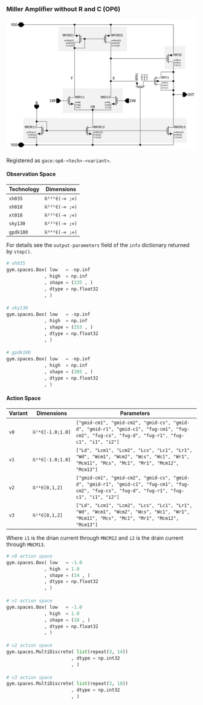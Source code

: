 ### Miller Amplifier without R and C (OP6)

![op6](https://raw.githubusercontent.com/matthschw/ace/main/figures/op6.png)

Registered as `gace:op6-<tech>-<variant>`.

#### Observation Space

| Technology | Dimensions     |
|------------|----------------|
| `xh035`    | `ℝ²³⁵∈(-∞ ;∞)` |
| `xh018`    | `ℝ²³⁵∈(-∞ ;∞)` |
| `xt018`    | `ℝ²³⁵∈(-∞ ;∞)` |
| `sky130`   | `ℝ²³⁵∈(-∞ ;∞)` |
| `gpdk180`  | `ℝ³⁰⁵∈(-∞ ;∞)` |

For details see the `output-parameters` field of the `info` dictionary
returned by `step()`.

```python
# xh035
gym.spaces.Box( low   = -np.inf
              , high  = np.inf
              , shape = (235 , )
              , dtype = np.float32
              , )

# sky130
gym.spaces.Box( low   = -np.inf
              , high  = np.inf
              , shape = (253 , )
              , dtype = np.float32
              , )

# gpdk180
gym.spaces.Box( low   = -np.inf
              , high  = np.inf
              , shape = (305 , )
              , dtype = np.float32
              , )
```

#### Action Space


| Variant | Dimensions       | Parameters                                                                                                                                     |
|---------|------------------|------------------------------------------------------------------------------------------------------------------------------------------------|
| `v0`    | `ℝ¹⁴∈[-1.0;1.0]` | `["gmid-cm1", "gmid-cm2", "gmid-cs", "gmid-d", "gmid-r1", "gmid-c1", "fug-cm1", "fug-cm2", "fug-cs", "fug-d", "fug-r1", "fug-c1", "i1", "i2"]` |
| `v1`    | `ℝ¹⁸∈[-1.0;1.0]` | `["Ld", "Lcm1", "Lcm2", "Lcs", "Lc1", "Lr1", "Wd", "Wcm1", "Wcm2", "Wcs", "Wc1", "Wr1", "Mcm11", "Mcs", "Mc1", "Mr1", "Mcm12", "Mcm13"]`       |
| `v2`    | `ℝ¹⁴∈[0,1,2]`    | `["gmid-cm1", "gmid-cm2", "gmid-cs", "gmid-d", "gmid-r1", "gmid-c1", "fug-cm1", "fug-cm2", "fug-cs", "fug-d", "fug-r1", "fug-c1", "i1", "i2"]` |
| `v3`    | `ℝ¹⁸∈[0,1,2]`    | `["Ld", "Lcm1", "Lcm2", "Lcs", "Lc1", "Lr1", "Wd", "Wcm1", "Wcm2", "Wcs", "Wc1", "Wr1", "Mcm11", "Mcs", "Mc1", "Mr1", "Mcm12", "Mcm13"]`       |

Where `i1` is the drian current through `MNCM12` and `i2` is the drain current
through `MNCM13`.

```python
# v0 action space
gym.spaces.Box( low   = -1.0
              , high  = 1.0
              , shape = (14 , )
              , dtype = np.float32
              , )

# v1 action space
gym.spaces.Box( low   = -1.0
              , high  = 1.0
              , shape = (18 , )
              , dtype = np.float32
              , )

# v2 action space
gym.spaces.MultiDiscrete( list(repeat(3, 14))
                        , dtype = np.int32
                        , )

# v3 action space
gym.spaces.MultiDiscrete( list(repeat(3, 18))
                        , dtype = np.int32
                        , )
```

